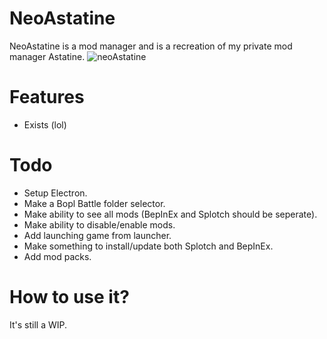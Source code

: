 # NeoAstatine
NeoAstatine is a mod manager and is a recreation of my private mod manager Astatine.
![neoAstatine](https://github.com/minidogg/neo-astatine/assets/117037081/41a0a9d5-3f92-45aa-86a2-9168bab5e4c1)

# Features
- Exists (lol)

# Todo
- Setup Electron.
- Make a Bopl Battle folder selector.
- Make ability to see all mods (BepInEx and Splotch should be seperate).
- Make ability to disable/enable mods.
- Add launching game from launcher.
- Make something to install/update both Splotch and BepInEx.
- Add mod packs.

# How to use it?
It's still a WIP.
